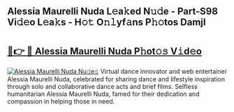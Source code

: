 ## Alessia Maurelli Nuda L𝚎a𝚔ed N𝚞𝚍e - Part-S98 Vi𝚍𝚎o L𝚎a𝚔s - H𝚘𝚝 O𝚗𝚕yf𝚊ns P𝚑𝚘tos DamjI

# <h2><a href="http://kfc1cpa.oniu.top/?m=Alessia+Maurelli+Nuda">🔗👉 🔴 Alessia Maurelli Nuda P𝚑ot𝚘𝚜 V𝚒d𝚎o</a></h2>

[![Alessia Maurelli Nuda Nu𝚍e𝚜](https://i.imgur.com/0qMVB7G.gif)](http://kfc1cpa.oniu.top/?m=Alessia+Maurelli+Nuda)
Virtual dance innovator and web entertainer Alessia Maurelli Nuda, celebrated for sharing dance and lifestyle inspiration through solo and collaborative dance acts and brief films. Selfless humanitarian Alessia Maurelli Nuda, famed for their dedication and compassion in helping those in need.  
